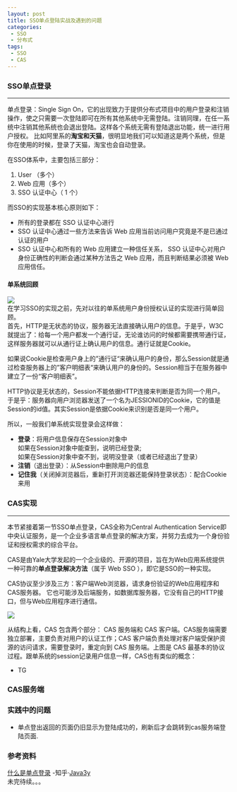 ```yaml
---
layout: post
title: SSO单点登陆实战及遇到的问题
categories:
 - SSO
 - 分布式
tags:
 - SSO
 - CAS
---
```


### SSO单点登录
---
单点登录：Single Sign On，它的出现致力于提供分布式项目中的用户登录和注销操作，使之只需要一次登陆即可在所有其他系统中无需登陆。注销同理，在任一系统中注销其他系统也会退出登陆。这样各个系统无需有登陆退出功能，统一进行用户授权。  比如阿里系的**淘宝和天猫**，很明显地我们可以知道这是两个系统，但是你在使用的时候，登录了天猫，淘宝也会自动登录。  

在SSO体系中，主要包括三部分：  
1. User （多个）  
2. Web 应用（多个）  
3. SSO 认证中心（ 1 个）  

<!-- more -->
而SSO的实现基本核心原则如下：  
- 所有的登录都在 SSO 认证中心进行  
- SSO 认证中心通过一些方法来告诉 Web 应用当前访问用户究竟是不是已通过认证的用户  
- SSO 认证中心和所有的 Web 应用建立一种信任关系， SSO 认证中心对用户身份正确性的判断会通过某种方法告之 Web 应用，而且判断结果必须被 Web 应用信任。  

#### 单系统回顾  
![](https://pic4.zhimg.com/80/v287edf1312c4fa3fa3069ac76950e6d87_1440w.jpg)  
在学习SSO的实现之前，先对以往的单系统用户身份授权认证的实现进行简单回顾。  
首先，HTTP是无状态的协议，服务器无法直接确认用户的信息。于是乎，W3C就提出了：给每一个用户都发一个通行证，无论谁访问的时候都需要携带通行证，这样服务器就可以从通行证上确认用户的信息。通行证就是Cookie。  

如果说Cookie是检查用户身上的”通行证“来确认用户的身份，那么Session就是通过检查服务器上的”客户明细表“来确认用户的身份的。Session相当于在服务器中建立了一份“客户明细表”。  

HTTP协议是无状态的，Session不能依据HTTP连接来判断是否为同一个用户。于是乎：服务器向用户浏览器发送了一个名为JESSIONID的Cookie，它的值是Session的id值。其实Session是依据Cookie来识别是否是同一个用户。  

所以，一般我们单系统实现登录会这样做：  

- **登录**：将用户信息保存在Session对象中  
如果在Session对象中能查到，说明已经登录;  
如果在Session对象中查不到，说明没登录（或者已经退出了登录）  
- **注销**（退出登录）：从Session中删除用户的信息  
- **记住我**（关闭掉浏览器后，重新打开浏览器还能保持登录状态）：配合Cookie来用  



### CAS实现  
---
本节紧接着第一节SSO单点登录，CAS全称为Central Authentication Service即中央认证服务，是一个企业多语言单点登录的解决方案，并努力去成为一个身份验证和授权需求的综合平台。  

CAS是由Yale大学发起的一个企业级的、开源的项目，旨在为Web应用系统提供一种可靠的**单点登录解决方法**（属于 Web SSO ），即它是SSO的一种实现。  

CAS协议至少涉及三方：客户端Web浏览器，请求身份验证的Web应用程序和CAS服务器。 它也可能涉及后端服务，如数据库服务器，它没有自己的HTTP接口，但与Web应用程序进行通信。  

![](http://jianger-upic.test.upcdn.net/uPic/CAS%E6%B5%81%E7%A8%8B%E5%9B%BE.jpg)

从结构上看，CAS 包含两个部分： CAS 服务端和 CAS 客户端。CAS服务端需要独立部署，主要负责对用户的认证工作；CAS 客户端负责处理对客户端受保护资源的访问请求，需要登录时，重定向到 CAS 服务端。上图是 CAS 最基本的协议过程。跟单系统的session记录用户信息一样，CAS也有类似的概念：  
- TG

    

### CAS服务端

### 实践中的问题  

- 单点登出返回的页面仍旧显示为登陆成功的，刷新后才会跳转到cas服务端登陆页面.  

### 参考资料  
[什么是单点登录](https://zhuanlan.zhihu.com/p/66037342)	-知乎·[Java3y](https://www.zhihu.com/people/Java_3y)  
未完待续。。。
